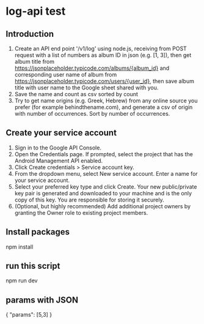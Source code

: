 # log-api test
## Introduction
1. Create an API end point '/v1/log' using node.js, receiving from POST request with a list of numbers as album ID in json (e.g. [1, 3]), then get album title from https://jsonplaceholder.typicode.com/albums/{album_id} and corresponding user name of album from https://jsonplaceholder.typicode.com/users/{user_id}, then save album title with user name to the Google sheet shared with you.
2. Save the name and count as csv sorted by count
3. Try to get name origins (e.g. Greek, Hebrew) from any online source you prefer (for example behindthename.com), and generate a csv of origin with number of occurrences. Sort by number of occurrences.

## Create your service account
1. Sign in to the Google API Console.
2. Open the Credentials page. If prompted, select the project that has the Android Management API enabled.
3. Click Create credentials > Service account key.
4. From the dropdown menu, select New service account. Enter a name for your service account.
5. Select your preferred key type and click Create. Your new public/private key pair is generated and downloaded to your machine and is the only copy of this key. You are responsible for storing it securely.
6. (Optional, but highly recommended) Add additional project owners by granting the Owner role to existing project members.

## Install packages
npm install

## run this script
npm run dev

## params with JSON
{
    "params": [5,3]
}